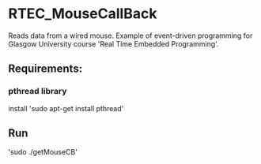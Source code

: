# RTEC_MouseCallBack
Reads data from a wired mouse. Example of event-driven programming for Glasgow University course 'Real Time Embedded Programming'.

## Requirements: 
### pthread library
install 'sudo apt-get install pthread'

## Run
'sudo ./getMouseCB'

